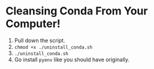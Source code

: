 # Cleansing Conda From Your Computer!

1. Pull down the script.
2. `chmod +x ./uninstall_conda.sh`
3. `./uninstall_conda.sh`
4. Go install `pyenv` like you should have originally.
